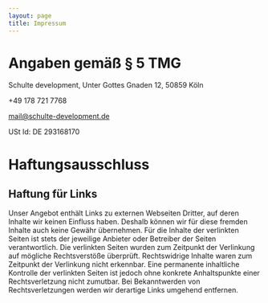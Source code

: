 ```yaml
---
layout: page
title: Impressum
---
```


# Angaben gemäß § 5 TMG

Schulte development, Unter Gottes Gnaden 12, 50859 Köln

+49 178 721 7768

[mail@schulte-development.de](mailto:mail@schulte-development.de)

USt Id: DE 293168170

# Haftungsausschluss

## Haftung für Links

Unser Angebot enthält Links zu externen Webseiten Dritter, auf deren Inhalte wir keinen Einfluss haben.
Deshalb können wir für diese fremden Inhalte auch keine Gewähr übernehmen. Für die Inhalte der verlinkten
Seiten ist stets der jeweilige Anbieter oder Betreiber der Seiten verantwortlich. Die verlinkten Seiten wurden
zum Zeitpunkt der Verlinkung auf mögliche Rechtsverstöße überprüft. Rechtswidrige Inhalte waren zum Zeitpunkt
der Verlinkung nicht erkennbar. Eine permanente inhaltliche Kontrolle der verlinkten Seiten ist jedoch ohne
konkrete Anhaltspunkte einer Rechtsverletzung nicht zumutbar. Bei Bekanntwerden von Rechtsverletzungen werden wir
derartige Links umgehend entfernen.
